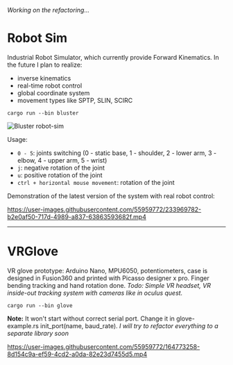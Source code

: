 _Working on the refactoring..._

# Robot Sim
Industrial Robot Simulator, which currently provide Forward Kinematics. In the future I plan to realize:
* inverse kinematics
* real-time robot control
* global coordinate system
* movement types like SPTP, SLIN, SCIRC

```
cargo run --bin bluster
```

![Bluster robot-sim](/images/bluster.gif "Bluster")

Usage:
- `0 - 5`: joints switching (0 - static base, 1 - shoulder, 2 - lower arm, 3 - elbow, 4 - upper arm, 5 - wrist)
- `j`: negative rotation of the joint
- `u`: positive rotation of the joint
- `ctrl + horizontal mouse movement`: rotation of the joint

Demonstration of the latest version of the system with real robot control:

https://user-images.githubusercontent.com/55959772/233969782-b2e0af50-717d-4989-a837-63863593682f.mp4


***
# VRGlove
VR glove prototype: Arduino Nano, MPU6050, potentiometers, case is designed in Fusion360 and printed with Picasso designer x pro. Finger bending tracking and hand rotation done.
_Todo: Simple VR headset, VR inside-out tracking system with cameras like in oculus quest._

```
cargo run --bin glove
```
**Note:** It won't start without correct serial port. Change it in glove-example.rs init_port(name, baud_rate). _I will try to refactor everything to a separate library soon_


https://user-images.githubusercontent.com/55959772/164773258-8d154c9a-ef59-4cd2-a0da-82e23d7455d5.mp4




